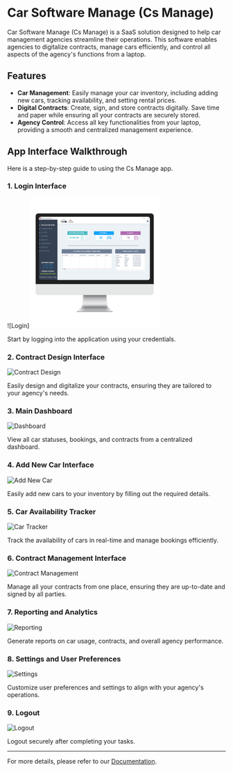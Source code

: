 # Car Software Manage (Cs Manage)

Car Software Manage (Cs Manage) is a SaaS solution designed to help car management agencies streamline their operations. This software enables agencies to digitalize contracts, manage cars efficiently, and control all aspects of the agency's functions from a laptop.

## Features
- **Car Management**: Easily manage your car inventory, including adding new cars, tracking availability, and setting rental prices.
- **Digital Contracts**: Create, sign, and store contracts digitally. Save time and paper while ensuring all your contracts are securely stored.
- **Agency Control**: Access all key functionalities from your laptop, providing a smooth and centralized management experience.

## App Interface Walkthrough

Here is a step-by-step guide to using the Cs Manage app.

### 1. Login Interface
![Login]<img src="/0.png" alt="Login" width="300" />

Start by logging into the application using your credentials.

### 2. Contract Design Interface
![Contract Design](./img/1.png)

Easily design and digitalize your contracts, ensuring they are tailored to your agency's needs.

### 3. Main Dashboard
![Dashboard](./img/2.png)

View all car statuses, bookings, and contracts from a centralized dashboard.

### 4. Add New Car Interface
![Add New Car](./img/3.png)

Easily add new cars to your inventory by filling out the required details.

### 5. Car Availability Tracker
![Car Tracker](./img/4.png)

Track the availability of cars in real-time and manage bookings efficiently.

### 6. Contract Management Interface
![Contract Management](./img/5.png)

Manage all your contracts from one place, ensuring they are up-to-date and signed by all parties.

### 7. Reporting and Analytics
![Reporting](./img/6.png)

Generate reports on car usage, contracts, and overall agency performance.

### 8. Settings and User Preferences
![Settings](./img/7.png)

Customize user preferences and settings to align with your agency's operations.

### 9. Logout
![Logout](./img/8.png)

Logout securely after completing your tasks.

---

For more details, please refer to our [Documentation](#).
